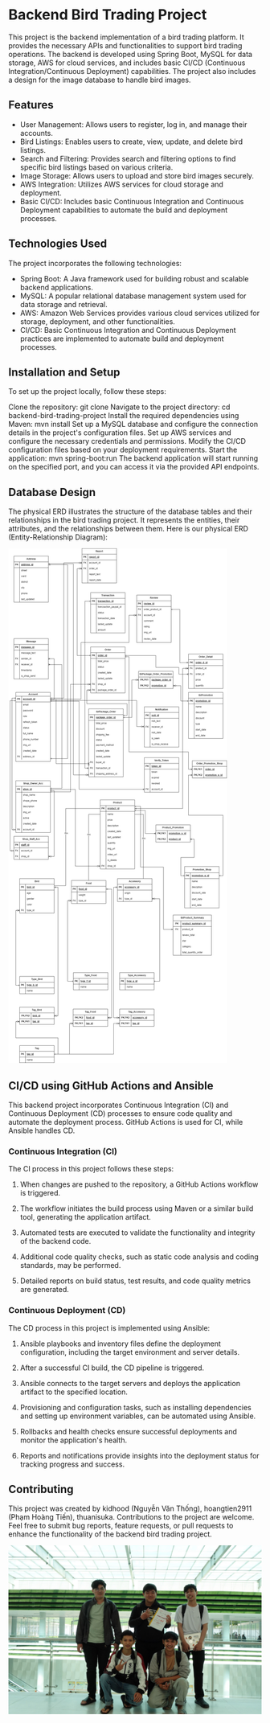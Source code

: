 
# Backend Bird Trading Project

This project is the backend implementation of a bird trading platform. It provides the necessary APIs and functionalities to support bird trading operations. The backend is developed using Spring Boot, MySQL for data storage, AWS for cloud services, and includes basic CI/CD (Continuous Integration/Continuous Deployment) capabilities. The project also includes a design for the image database to handle bird images.
## Features

- User Management: Allows users to register, log in, and manage their accounts.
- Bird Listings: Enables users to create, view, update, and delete bird listings.
- Search and Filtering: Provides search and filtering options to find specific bird listings based on various criteria.
- Image Storage: Allows users to upload and store bird images securely.
- AWS Integration: Utilizes AWS services for cloud storage and deployment.
- Basic CI/CD: Includes basic Continuous Integration and Continuous Deployment capabilities to automate the build and deployment processes.

## Technologies Used

The project incorporates the following technologies:

- Spring Boot: A Java framework used for building robust and scalable backend applications.
- MySQL: A popular relational database management system used for data storage and retrieval.
- AWS: Amazon Web Services provides various cloud services utilized for storage, deployment, and other functionalities.
- CI/CD: Basic Continuous Integration and Continuous Deployment practices are implemented to automate build and deployment processes.

## Installation and Setup

To set up the project locally, follow these steps:

Clone the repository: git clone [<repository-url>](https://github.com/kidhood/bird-trading-platform-backend.git)
Navigate to the project directory: cd backend-bird-trading-project
Install the required dependencies using Maven: mvn install
Set up a MySQL database and configure the connection details in the project's configuration files.
Set up AWS services and configure the necessary credentials and permissions.
Modify the CI/CD configuration files based on your deployment requirements.
Start the application: mvn spring-boot:run
The backend application will start running on the specified port, and you can access it via the provided API endpoints.

## Database Design
The physical ERD illustrates the structure of the database tables and their relationships in the bird trading project. It represents the entities, their attributes, and the relationships between them.
Here is our physical ERD (Entity-Relationship Diagram):

![Databse ERD](img/erd.jpg "ERD")

## CI/CD using GitHub Actions and Ansible

This backend project incorporates Continuous Integration (CI) and Continuous Deployment (CD) processes to ensure code quality and automate the deployment process. GitHub Actions is used for CI, while Ansible handles CD.

### Continuous Integration (CI)

The CI process in this project follows these steps:

1. When changes are pushed to the repository, a GitHub Actions workflow is triggered.

2. The workflow initiates the build process using Maven or a similar build tool, generating the application artifact.

3. Automated tests are executed to validate the functionality and integrity of the backend code.

4. Additional code quality checks, such as static code analysis and coding standards, may be performed.

5. Detailed reports on build status, test results, and code quality metrics are generated.

### Continuous Deployment (CD)

The CD process in this project is implemented using Ansible:

1. Ansible playbooks and inventory files define the deployment configuration, including the target environment and server details.

2. After a successful CI build, the CD pipeline is triggered.

3. Ansible connects to the target servers and deploys the application artifact to the specified location.

4. Provisioning and configuration tasks, such as installing dependencies and setting up environment variables, can be automated using Ansible.

5. Rollbacks and health checks ensure successful deployments and monitor the application's health.

6. Reports and notifications provide insights into the deployment status for tracking progress and success.


## Contributing

This project was created by kidhood (Nguyễn Văn Thống), 
hoangtien2911 (Phạm Hoàng Tiến), thuanisuka. Contributions to the project are welcome. Feel free to submit bug reports, feature requests, or pull requests to enhance the functionality of the backend bird trading project.
  
![Team pic](img/5ae.jpg "Gang Of Five")
